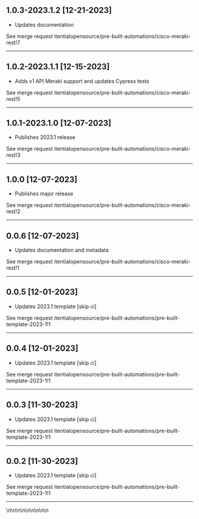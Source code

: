 
## 1.0.3-2023.1.2 [12-21-2023]

* Updates documentation

See merge request itentialopensource/pre-built-automations/cisco-meraki-rest!7

---

## 1.0.2-2023.1.1 [12-15-2023]

* Adds v1 API Meraki support and updates Cypress tests

See merge request itentialopensource/pre-built-automations/cisco-meraki-rest!5

---

## 1.0.1-2023.1.0 [12-07-2023]

* Publishes 2023.1 release

See merge request itentialopensource/pre-built-automations/cisco-meraki-rest!3

---

## 1.0.0 [12-07-2023]

* Publishes major release

See merge request itentialopensource/pre-built-automations/cisco-meraki-rest!2

---

## 0.0.6 [12-07-2023]

* Updates documentation and metadata

See merge request itentialopensource/pre-built-automations/cisco-meraki-rest!1

---

## 0.0.5 [12-01-2023]

* Updates 2023.1 template [skip ci]

See merge request itentialopensource/pre-built-automations/pre-built-template-2023-1!1

---

## 0.0.4 [12-01-2023]

* Updates 2023.1 template [skip ci]

See merge request itentialopensource/pre-built-automations/pre-built-template-2023-1!1

---

## 0.0.3 [11-30-2023]

* Updates 2023.1 template [skip ci]

See merge request itentialopensource/pre-built-automations/pre-built-template-2023-1!1

---

## 0.0.2 [11-30-2023]

* Updates 2023.1 template [skip ci]

See merge request itentialopensource/pre-built-automations/pre-built-template-2023-1!1

---
\n\n\n\n\n\n\n\n\n
